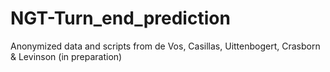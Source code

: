 # NGT-Turn_end_prediction
Anonymized data and scripts from de Vos, Casillas, Uittenbogert, Crasborn &amp; Levinson (in preparation)
